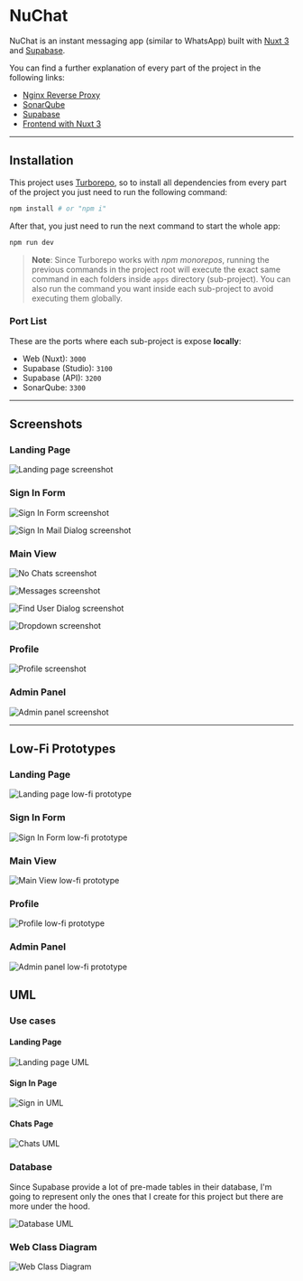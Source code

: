 # NuChat

NuChat is an instant messaging app (similar to WhatsApp) built with [Nuxt 3](https://nuxt.com/) and [Supabase](https://supabase.com/).

You can find a further explanation of every part of the project in the following links:

-   [Nginx Reverse Proxy](./apps/nginx_reverse_proxy/README.md)
-   [SonarQube](./apps/nginx_reverse_proxy/README.md)
-   [Supabase](./apps/supabase/README.md)
-   [Frontend with Nuxt 3](./apps/web/README.md)

---

## Installation

This project uses [Turborepo](https://turbo.build/repo), so to install all dependencies from every part of the project you just need to run the following command:

```bash
npm install # or "npm i"
```

After that, you just need to run the next command to start the whole app:

```bash
npm run dev
```

> **Note**: Since Turborepo works with _npm monorepos_, running the previous commands in the project root will execute the exact same command in each folders inside `apps` directory (sub-project). You can also run the command you want inside each sub-project to avoid executing them globally.

### Port List

These are the ports where each sub-project is expose **locally**:

-   Web (Nuxt): `3000`
-   Supabase (Studio): `3100`
-   Supabase (API): `3200`
-   SonarQube: `3300`

---

## Screenshots

### Landing Page

![Landing page screenshot](./docs/images/screenshots/landing.png)

### Sign In Form

![Sign In Form screenshot](./docs/images/screenshots/sign-in.png)

![Sign In Mail Dialog screenshot](./docs/images/screenshots/sign-in-mail-dialog.png)

### Main View

![No Chats screenshot](./docs/images/screenshots/no-chats.png)

![Messages screenshot](./docs/images/screenshots/messages.png)

![Find User Dialog screenshot](./docs/images/screenshots/find-user-dialog.png)

![Dropdown screenshot](./docs/images/screenshots/dropdown.png)

### Profile

![Profile screenshot](./docs/images/screenshots/profile.png)

### Admin Panel

![Admin panel screenshot](./docs/images/screenshots/admin-panel.png)

---

## Low-Fi Prototypes

### Landing Page

![Landing page low-fi prototype](./docs/images/prototypes/landing-low.jpeg)

### Sign In Form

![Sign In Form low-fi prototype](./docs/images/prototypes/sign-in-low.jpeg)

### Main View

![Main View low-fi prototype](./docs/images/prototypes/main-view-low.jpeg)

### Profile

![Profile low-fi prototype](./docs/images/prototypes/profile-low.jpeg)

### Admin Panel

![Admin panel low-fi prototype](./docs/images/prototypes/admin-panel-low.jpeg)

## UML

### Use cases

#### Landing Page

![Landing page UML](./docs/images/uml/use_case_landing_page.png)

#### Sign In Page

![Sign in UML](./docs/images/uml/use_case_sign_in.png)

#### Chats Page

![Chats UML](./docs/images/uml/use_case_chats.png)

### Database

Since Supabase provide a lot of pre-made tables in their database, I'm going to represent only the ones that I create for this project but there are more under the hood.

![Database UML](./docs/images/uml/supabase.png)

### Web Class Diagram

![Web Class Diagram](./docs/images/uml/web_class_diagram.png)